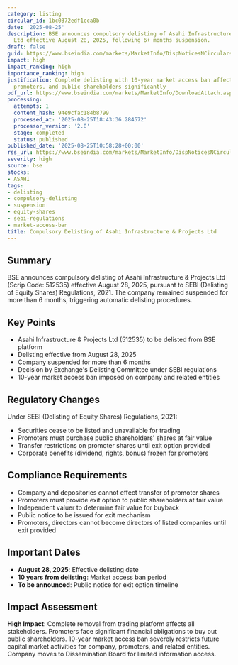 ```yaml
---
category: listing
circular_id: 1bc0372edf1cca0b
date: '2025-08-25'
description: BSE announces compulsory delisting of Asahi Infrastructure & Projects
  Ltd effective August 28, 2025, following 6+ months suspension.
draft: false
guid: https://www.bseindia.com/markets/MarketInfo/DispNoticesNCirculars.aspx?Noticeid={0C839750-A4E8-44AE-8BE7-F73D4AC22DA7}&noticeno=20250825-22&dt=08/25/2025&icount=22&totcount=67&flag=0
impact: high
impact_ranking: high
importance_ranking: high
justification: Complete delisting with 10-year market access ban affects company,
  promoters, and public shareholders significantly
pdf_url: https://www.bseindia.com/markets/MarketInfo/DownloadAttach.aspx?id=20250825-22&attachedId=
processing:
  attempts: 1
  content_hash: 94e9cfac184b8799
  processed_at: '2025-08-25T18:43:36.284572'
  processor_version: '2.0'
  stage: completed
  status: published
published_date: '2025-08-25T10:58:28+00:00'
rss_url: https://www.bseindia.com/markets/MarketInfo/DispNoticesNCirculars.aspx?Noticeid={0C839750-A4E8-44AE-8BE7-F73D4AC22DA7}&noticeno=20250825-22&dt=08/25/2025&icount=22&totcount=67&flag=0
severity: high
source: bse
stocks:
- ASAHI
tags:
- delisting
- compulsory-delisting
- suspension
- equity-shares
- sebi-regulations
- market-access-ban
title: Compulsory Delisting of Asahi Infrastructure & Projects Ltd
---
```


## Summary

BSE announces compulsory delisting of Asahi Infrastructure & Projects Ltd (Scrip Code: 512535) effective August 28, 2025, pursuant to SEBI (Delisting of Equity Shares) Regulations, 2021. The company remained suspended for more than 6 months, triggering automatic delisting procedures.

## Key Points

- Asahi Infrastructure & Projects Ltd (512535) to be delisted from BSE platform
- Delisting effective from August 28, 2025
- Company suspended for more than 6 months
- Decision by Exchange's Delisting Committee under SEBI regulations
- 10-year market access ban imposed on company and related entities

## Regulatory Changes

Under SEBI (Delisting of Equity Shares) Regulations, 2021:
- Securities cease to be listed and unavailable for trading
- Promoters must purchase public shareholders' shares at fair value
- Transfer restrictions on promoter shares until exit option provided
- Corporate benefits (dividend, rights, bonus) frozen for promoters

## Compliance Requirements

- Company and depositories cannot effect transfer of promoter shares
- Promoters must provide exit option to public shareholders at fair value
- Independent valuer to determine fair value for buyback
- Public notice to be issued for exit mechanism
- Promoters, directors cannot become directors of listed companies until exit provided

## Important Dates

- **August 28, 2025**: Effective delisting date
- **10 years from delisting**: Market access ban period
- **To be announced**: Public notice for exit option timeline

## Impact Assessment

**High Impact**: Complete removal from trading platform affects all stakeholders. Promoters face significant financial obligations to buy out public shareholders. 10-year market access ban severely restricts future capital market activities for company, promoters, and related entities. Company moves to Dissemination Board for limited information access.